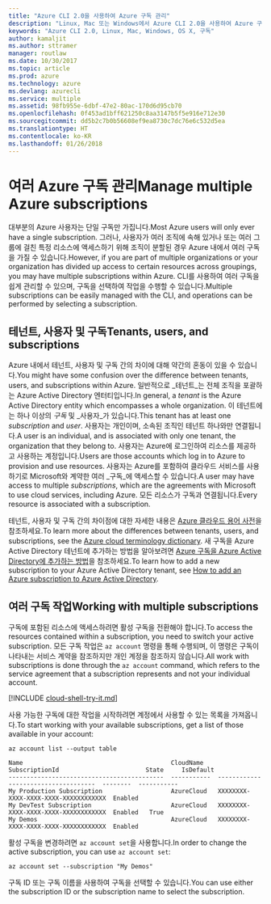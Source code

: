 ```yaml
---
title: "Azure CLI 2.0을 사용하여 Azure 구독 관리"
description: "Linux, Mac 또는 Windows에서 Azure CLI 2.0을 사용하여 Azure 구독을 관리합니다."
keywords: "Azure CLI 2.0, Linux, Mac, Windows, OS X, 구독"
author: kamaljit
ms.author: sttramer
manager: routlaw
ms.date: 10/30/2017
ms.topic: article
ms.prod: azure
ms.technology: azure
ms.devlang: azurecli
ms.service: multiple
ms.assetid: 98fb955e-6dbf-47e2-80ac-170d6d95cb70
ms.openlocfilehash: 0f453ad1bff621250c8aa3147b5f5e916e712e30
ms.sourcegitcommit: dd5b2c7b0b56608ef9ea8730c7dc76e6c532d5ea
ms.translationtype: HT
ms.contentlocale: ko-KR
ms.lasthandoff: 01/26/2018
---
```

# <a name="manage-multiple-azure-subscriptions"></a><span data-ttu-id="07885-104">여러 Azure 구독 관리</span><span class="sxs-lookup"><span data-stu-id="07885-104">Manage multiple Azure subscriptions</span></span>

<span data-ttu-id="07885-105">대부분의 Azure 사용자는 단일 구독만 가집니다.</span><span class="sxs-lookup"><span data-stu-id="07885-105">Most Azure users will only ever have a single subscription.</span></span> <span data-ttu-id="07885-106">그러나, 사용자가 여러 조직에 속해 있거나 또는 여러 그룹에 걸친 특정 리소스에 액세스하기 위해 조직이 분할된 경우 Azure 내에서 여러 구독을 가질 수 있습니다.</span><span class="sxs-lookup"><span data-stu-id="07885-106">However, if you are part of multiple organizations or your organization has divided up access to certain resources across groupings, you may have multiple subscriptions within Azure.</span></span> <span data-ttu-id="07885-107">CLI를 사용하여 여러 구독을 쉽게 관리할 수 있으며, 구독을 선택하여 작업을 수행할 수 있습니다.</span><span class="sxs-lookup"><span data-stu-id="07885-107">Multiple subscriptions can be easily managed with the CLI, and operations can be performed by selecting a subscription.</span></span>

## <a name="tenants-users-and-subscriptions"></a><span data-ttu-id="07885-108">테넌트, 사용자 및 구독</span><span class="sxs-lookup"><span data-stu-id="07885-108">Tenants, users, and subscriptions</span></span>

<span data-ttu-id="07885-109">Azure 내에서 테넌트, 사용자 및 구독 간의 차이에 대해 약간의 혼동이 있을 수 있습니다.</span><span class="sxs-lookup"><span data-stu-id="07885-109">You might have some confusion over the difference between tenants, users, and subscriptions within Azure.</span></span> <span data-ttu-id="07885-110">일반적으로 _테넌트_는 전체 조직을 포괄하는 Azure Active Directory 엔터티입니다.</span><span class="sxs-lookup"><span data-stu-id="07885-110">In general, a _tenant_ is the Azure Active Directory entity which encompasses a whole organization.</span></span> <span data-ttu-id="07885-111">이 테넌트에는 하나 이상의 _구독_ 및 _사용자_가 있습니다.</span><span class="sxs-lookup"><span data-stu-id="07885-111">This tenant has at least one _subscription_ and _user_.</span></span> <span data-ttu-id="07885-112">사용자는 개인이며, 소속된 조직인 테넌트 하나와만 연결됩니다.</span><span class="sxs-lookup"><span data-stu-id="07885-112">A user is an individual, and is associated with only one tenant, the organization that they belong to.</span></span> <span data-ttu-id="07885-113">사용자는 Azure에 로그인하여 리소스를 제공하고 사용하는 계정입니다.</span><span class="sxs-lookup"><span data-stu-id="07885-113">Users are those accounts which log in to Azure to provision and use resources.</span></span> <span data-ttu-id="07885-114">사용자는 Azure를 포함하여 클라우드 서비스를 사용하기로 Microsoft와 계약한 여러 _구독_에 액세스할 수 있습니다.</span><span class="sxs-lookup"><span data-stu-id="07885-114">A user may have access to multiple _subscriptions_, which are the agreements with Microsoft to use cloud services, including Azure.</span></span> <span data-ttu-id="07885-115">모든 리소스가 구독과 연결됩니다.</span><span class="sxs-lookup"><span data-stu-id="07885-115">Every resource is associated with a subscription.</span></span>

<span data-ttu-id="07885-116">테넌트, 사용자 및 구독 간의 차이점에 대한 자세한 내용은 [Azure 클라우드 용어 사전](/azure/azure-glossary-cloud-terminology)을 참조하세요.</span><span class="sxs-lookup"><span data-stu-id="07885-116">To learn more about the differences between tenants, users, and subscriptions, see the [Azure cloud terminology dictionary](/azure/azure-glossary-cloud-terminology).</span></span>
<span data-ttu-id="07885-117">새 구독을 Azure Active Directory 테넌트에 추가하는 방법을 알아보려면 [Azure 구독을 Azure Active Directory에 추가하는 방법](/azure/active-directory/active-directory-how-subscriptions-associated-directory)을 참조하세요.</span><span class="sxs-lookup"><span data-stu-id="07885-117">To learn how to add a new subscription to your Azure Active Directory tenant, see [How to add an Azure subscription to Azure Active Directory](/azure/active-directory/active-directory-how-subscriptions-associated-directory).</span></span>

## <a name="working-with-multiple-subscriptions"></a><span data-ttu-id="07885-118">여러 구독 작업</span><span class="sxs-lookup"><span data-stu-id="07885-118">Working with multiple subscriptions</span></span>

<span data-ttu-id="07885-119">구독에 포함된 리소스에 액세스하려면 활성 구독을 전환해야 합니다.</span><span class="sxs-lookup"><span data-stu-id="07885-119">To access the resources contained within a subscription, you need to switch your active subscription.</span></span> <span data-ttu-id="07885-120">모든 구독 작업은 `az account` 명령을 통해 수행되며, 이 명령은 구독이 나타내는 서비스 계약을 참조하지만 개인 계정을 참조하지 않습니다.</span><span class="sxs-lookup"><span data-stu-id="07885-120">All work with subscriptions is done through the `az account` command, which refers to the service agreement that a subscription represents and not your individual account.</span></span>

[!INCLUDE [cloud-shell-try-it.md](includes/cloud-shell-try-it.md)]

<span data-ttu-id="07885-121">사용 가능한 구독에 대한 작업을 시작하려면 계정에서 사용할 수 있는 목록을 가져옵니다.</span><span class="sxs-lookup"><span data-stu-id="07885-121">To start working with your available subscriptions, get a list of those available in your account:</span></span>

```azurecli-interactive
az account list --output table
```

```Output
Name                                         CloudName    SubscriptionId                        State     IsDefault
-------------------------------------------  -----------  ------------------------------------  --------  -----------
My Production Subscription                   AzureCloud   XXXXXXXX-XXXX-XXXX-XXXX-XXXXXXXXXXXX  Enabled
My DevTest Subscription                      AzureCloud   XXXXXXXX-XXXX-XXXX-XXXX-XXXXXXXXXXXX  Enabled   True
My Demos                                     AzureCloud   XXXXXXXX-XXXX-XXXX-XXXX-XXXXXXXXXXXX  Enabled
```

<span data-ttu-id="07885-122">활성 구독을 변경하려면 `az account set`을 사용합니다.</span><span class="sxs-lookup"><span data-stu-id="07885-122">In order to change the active subscription, you can use `az account set`:</span></span>

```azurecli-interactive
az account set --subscription "My Demos"
```

<span data-ttu-id="07885-123">구독 ID 또는 구독 이름을 사용하여 구독을 선택할 수 있습니다.</span><span class="sxs-lookup"><span data-stu-id="07885-123">You can use either the subscription ID or the subscription name to select the subscription.</span></span>
